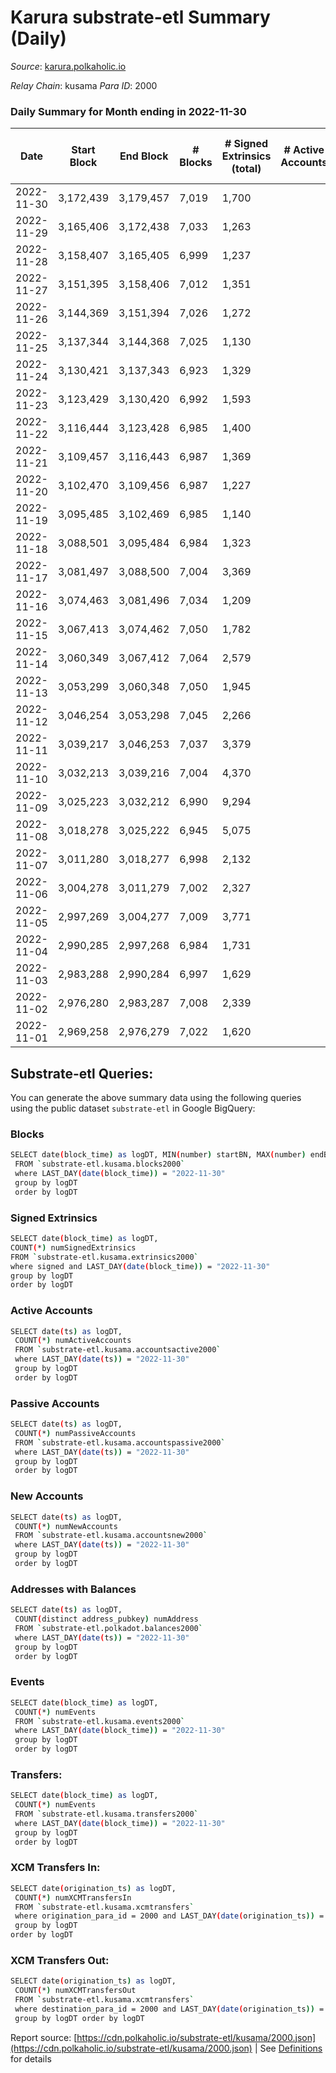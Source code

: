 # Karura substrate-etl Summary (Daily)

_Source_: [karura.polkaholic.io](https://karura.polkaholic.io)

*Relay Chain*: kusama
*Para ID*: 2000



### Daily Summary for Month ending in 2022-11-30


| Date | Start Block | End Block | # Blocks | # Signed Extrinsics (total) | # Active Accounts | # Passive | # New | # Addresses with Balances | # Events | # Transfers | # XCM Transfers In | # XCM Transfers Out | Issues | 
| ---- | ----------- | --------- | -------- | --------------------------- | ----------------- | --------- | ----- | ------------------------- | -------- | ----------- | ------------------ | ------------------- | ------ |
| 2022-11-30 | 3,172,439 | 3,179,457 | 7,019 | 1,700 |  |  |  | 93,716 | 78,755 | 6,129 ($410,550.47) | 119 ($46,584.20) | 126 ($71,421.40) |  |
| 2022-11-29 | 3,165,406 | 3,172,438 | 7,033 | 1,263 |  |  |  | 93,682 | 74,174 | 5,448 ($243,563.81) | 88 ($27,312.43) | 110 ($43,663.32) |  |
| 2022-11-28 | 3,158,407 | 3,165,405 | 6,999 | 1,237 |  |  |  | 93,655 | 73,334 | 5,262 ($174,474.36) | 89 ($29,488.76) | 114 ($42,341.44) |  |
| 2022-11-27 | 3,151,395 | 3,158,406 | 7,012 | 1,351 |  |  |  | 93,641 | 74,418 | 5,411 ($226,937.34) | 100 ($36,701.56) | 84 ($36,319.41) |  |
| 2022-11-26 | 3,144,369 | 3,151,394 | 7,026 | 1,272 |  |  |  | 93,625 | 74,109 | 5,479 ($197,844.03) | 70 ($40,663.60) | 99 ($29,190.55) |  |
| 2022-11-25 | 3,137,344 | 3,144,368 | 7,025 | 1,130 |  |  |  | 93,608 | 72,154 | 5,162 ($322,240.21) | 50 ($15,131.35) | 69 ($57,970.66) |  |
| 2022-11-24 | 3,130,421 | 3,137,343 | 6,923 | 1,329 |  |  |  | 93,596 | 73,572 | 5,367 ($311,609.99) | 92 ($34,577.79) | 110 ($52,317.66) |  |
| 2022-11-23 | 3,123,429 | 3,130,420 | 6,992 | 1,593 |  |  |  | 93,566 | 76,486 | 5,863 ($292,573.85) | 54 ($19,247.87) | 65 ($25,553.15) |  |
| 2022-11-22 | 3,116,444 | 3,123,428 | 6,985 | 1,400 |  |  |  |  | 75,663 | 5,674 ($202,718.83) | 142 ($31,809.55) | 157 ($38,919.61) |  |
| 2022-11-21 | 3,109,457 | 3,116,443 | 6,987 | 1,369 |  |  |  | 93,518 | 74,482 | 5,537 ($328,204.70) | 72 ($24,427.69) | 78 ($18,172.88) |  |
| 2022-11-20 | 3,102,470 | 3,109,456 | 6,987 | 1,227 |  |  |  |  | 73,031 | 5,240 ($412,135.94) | 75 ($20,201.66) | 91 ($58,768.01) |  |
| 2022-11-19 | 3,095,485 | 3,102,469 | 6,985 | 1,140 |  |  |  |  | 71,656 | 5,028 ($164,820.75) | 67 ($16,153.10) | 63 ($17,221.49) |  |
| 2022-11-18 | 3,088,501 | 3,095,484 | 6,984 | 1,323 |  |  |  |  | 74,147 | 5,410 ($313,354.28) | 78 ($36,926.65) | 90 ($38,045.16) |  |
| 2022-11-17 | 3,081,497 | 3,088,500 | 7,004 | 3,369 |  |  |  |  | 85,437 | 5,448 ($495,709.08) | 75 ($19,257.68) | 95 ($217,489.68) |  |
| 2022-11-16 | 3,074,463 | 3,081,496 | 7,034 | 1,209 |  |  |  | 93,390 | 73,120 | 5,257 ($290,560.04) | 62 ($14,469.41) | 76 ($25,490.67) |  |
| 2022-11-15 | 3,067,413 | 3,074,462 | 7,050 | 1,782 |  |  |  |  | 78,528 | 5,949 ($415,421.59) | 108 ($38,195.71) | 139 ($60,926.33) |  |
| 2022-11-14 | 3,060,349 | 3,067,412 | 7,064 | 2,579 |  |  |  | 93,276 | 85,456 | 6,707 ($625,968.09) | 151 ($69,481.39) | 170 ($97,867.38) |  |
| 2022-11-13 | 3,053,299 | 3,060,348 | 7,050 | 1,945 |  |  |  | 93,169 | 79,575 | 6,083 ($448,449.80) | 106 ($49,260.58) | 113 ($75,257.09) |  |
| 2022-11-12 | 3,046,254 | 3,053,298 | 7,045 | 2,266 |  |  |  |  | 82,942 | 6,457 ($512,753.95) | 176 ($65,387.34) | 163 ($79,272.37) |  |
| 2022-11-11 | 3,039,217 | 3,046,253 | 7,037 | 3,379 |  |  |  | 92,974 | 91,694 | 7,408 ($2,986,738.71) | 221 ($126,714.88) | 236 ($143,265.27) |  |
| 2022-11-10 | 3,032,213 | 3,039,216 | 7,004 | 4,370 |  |  |  |  | 99,170 | 8,032 ($1,076,705.90) | 288 ($169,054.49) | 309 ($153,134.62) |  |
| 2022-11-09 | 3,025,223 | 3,032,212 | 6,990 | 9,294 |  |  |  | 92,896 | 142,257 | 13,401 ($9,333,056.68) | 498 ($428,333.45) | 451 ($436,365.21) |  |
| 2022-11-08 | 3,018,278 | 3,025,222 | 6,945 | 5,075 |  |  |  |  | 104,841 | 9,060 ($1,898,804.01) | 226 ($208,643.17) | 226 ($180,565.75) |  |
| 2022-11-07 | 3,011,280 | 3,018,277 | 6,998 | 2,132 |  |  |  |  | 82,187 | 6,474 ($1,045,269.79) | 164 ($82,758.64) | 203 ($105,117.73) |  |
| 2022-11-06 | 3,004,278 | 3,011,279 | 7,002 | 2,327 |  |  |  |  | 83,677 | 6,833 ($844,219.86) | 139 ($68,158.02) | 145 ($73,033.86) |  |
| 2022-11-05 | 2,997,269 | 3,004,277 | 7,009 | 3,771 |  |  |  |  | 94,245 | 7,720 ($1,215,182.12) | 184 ($126,490.91) | 230 ($154,524.86) |  |
| 2022-11-04 | 2,990,285 | 2,997,268 | 6,984 | 1,731 |  |  |  | 92,812 | 78,649 | 6,017 ($267,025.45) | 153 ($24,999.71) | 215 ($61,563.57) |  |
| 2022-11-03 | 2,983,288 | 2,990,284 | 6,997 | 1,629 |  |  |  | 92,794 | 77,183 | 5,792 ($784,751.71) | 97 ($34,337.79) | 166 ($198,154.48) |  |
| 2022-11-02 | 2,976,280 | 2,983,287 | 7,008 | 2,339 |  |  |  | 92,772 | 84,447 | 6,682 ($768,125.43) | 208 ($66,737.15) | 248 ($103,573.95) |  |
| 2022-11-01 | 2,969,258 | 2,976,279 | 7,022 | 1,620 |  |  |  | 92,761 | 77,777 | 5,901 ($458,052.13) | 121 ($60,344.02) | 138 ($90,457.83) |  |

## Substrate-etl Queries:
You can generate the above summary data using the following queries using the public dataset `substrate-etl` in Google BigQuery:

### Blocks
```bash
SELECT date(block_time) as logDT, MIN(number) startBN, MAX(number) endBN, COUNT(*) numBlocks 
 FROM `substrate-etl.kusama.blocks2000`  
 where LAST_DAY(date(block_time)) = "2022-11-30" 
 group by logDT 
 order by logDT
```

### Signed Extrinsics
```bash
SELECT date(block_time) as logDT, 
COUNT(*) numSignedExtrinsics 
FROM `substrate-etl.kusama.extrinsics2000`  
where signed and LAST_DAY(date(block_time)) = "2022-11-30" 
group by logDT 
order by logDT
```

### Active Accounts
```bash
SELECT date(ts) as logDT, 
 COUNT(*) numActiveAccounts 
 FROM `substrate-etl.kusama.accountsactive2000` 
 where LAST_DAY(date(ts)) = "2022-11-30" 
 group by logDT 
 order by logDT
```

### Passive Accounts
```bash
SELECT date(ts) as logDT, 
 COUNT(*) numPassiveAccounts 
 FROM `substrate-etl.kusama.accountspassive2000` 
 where LAST_DAY(date(ts)) = "2022-11-30" 
 group by logDT 
 order by logDT
```

### New Accounts
```bash
SELECT date(ts) as logDT, 
 COUNT(*) numNewAccounts 
 FROM `substrate-etl.kusama.accountsnew2000` 
 where LAST_DAY(date(ts)) = "2022-11-30" 
 group by logDT
 order by logDT
```

### Addresses with Balances
```bash
SELECT date(ts) as logDT,
 COUNT(distinct address_pubkey) numAddress 
 FROM `substrate-etl.polkadot.balances2000` 
 where LAST_DAY(date(ts)) = "2022-11-30" 
 group by logDT 
 order by logDT
```

### Events
```bash
SELECT date(block_time) as logDT, 
 COUNT(*) numEvents 
 FROM `substrate-etl.kusama.events2000` 
 where LAST_DAY(date(block_time)) = "2022-11-30" 
 group by logDT 
 order by logDT
```

### Transfers:
```bash
SELECT date(block_time) as logDT, 
 COUNT(*) numEvents 
 FROM `substrate-etl.kusama.transfers2000` 
 where LAST_DAY(date(block_time)) = "2022-11-30" 
 group by logDT 
 order by logDT
```

### XCM Transfers In:
```bash
SELECT date(origination_ts) as logDT, 
 COUNT(*) numXCMTransfersIn 
 FROM `substrate-etl.kusama.xcmtransfers` 
 where origination_para_id = 2000 and LAST_DAY(date(origination_ts)) = "2022-11-30" 
 group by logDT 
order by logDT
```

### XCM Transfers Out:
```bash
SELECT date(origination_ts) as logDT, 
 COUNT(*) numXCMTransfersOut 
 FROM `substrate-etl.kusama.xcmtransfers` 
 where destination_para_id = 2000 and LAST_DAY(date(origination_ts)) = "2022-11-30" 
 group by logDT order by logDT
```


Report source: [https://cdn.polkaholic.io/substrate-etl/kusama/2000.json](https://cdn.polkaholic.io/substrate-etl/kusama/2000.json) | See [Definitions](/DEFINITIONS.md) for details
